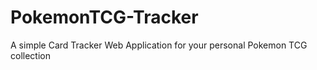# PokemonTCG-Tracker
 A simple Card Tracker Web Application for your personal Pokemon TCG collection 
